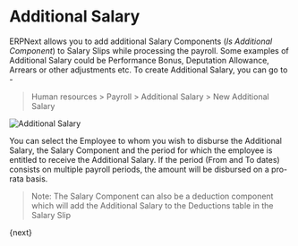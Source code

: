<!-- add-breadcrumbs -->
# Additional Salary

ERPNext allows you to add additional Salary Components (_Is Additional Component_) to Salary Slips while processing the payroll. Some examples of Additional Salary could be Performance Bonus, Deputation Allowance, Arrears or other adjustments etc. To create Additional Salary, you can go to -

> Human resources > Payroll > Additional Salary > New Additional Salary

<img class="screenshot" alt="Additional Salary" src="{{docs_base_url}}/assets/img/human-resources/additional-salary.png">

You can select the Employee to whom you wish to disburse the Additional Salary, the Salary Component and the period for which the employee is entitled to receive the Additional Salary. If the period (From and To dates) consists on multiple payroll periods, the amount will be disbursed on a pro-rata basis.

> Note: The Salary Component can also be a deduction component which will add the Additional Salary to the Deductions table in the Salary Slip

{next}
